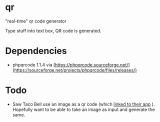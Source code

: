 # qr
"real-time" qr code generator

Type stuff into text box, QR code is generated.

# Dependencies
- phpqrcode 1.1.4 via [https://phpqrcode.sourceforge.net/](https://sourceforge.net/projects/phpqrcode/files/releases/)

# Todo
- Saw Taco Bell use an image as a qr code (which [linked to their app](qr.tacobell.com/2p7gy-qr) ). Hopefully want to be able to take an image as input and generate the same.